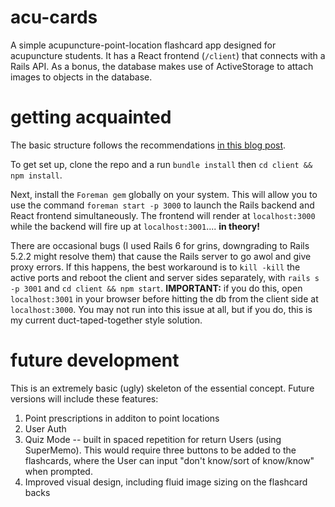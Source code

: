 # acu-cards
A simple acupuncture-point-location flashcard app designed for acupuncture students. It has a React frontend (`/client`) that connects with a Rails API. As a bonus, the database makes use of ActiveStorage to attach images to objects in the database.

# getting acquainted
The basic structure follows the recommendations [in this blog post](https://www.fullstackreact.com/articles/how-to-get-create-react-app-to-work-with-your-rails-api/).

To get set up, clone the repo and a run `bundle install` then `cd client && npm install`. 

Next, install the `Foreman gem` globally on your system.
This will allow you to use the command `foreman start -p 3000` to launch the Rails backend and React frontend simultaneously. The frontend will render at `localhost:3000` while the backend will fire up at `localhost:3001`.... __in theory!__

There are occasional bugs (I used Rails 6 for grins, downgrading to Rails 5.2.2 might resolve them) that cause the Rails server to go awol and give proxy errors. If this happens, the best workaround is to `kill -kill` the active ports and reboot the client and server sides separately, with `rails s -p 3001` and `cd client && npm start`. __IMPORTANT:__ if you do this, open `localhost:3001` in your browser before hitting the db from the client side at `localhost:3000`. You may not run into this issue at all, but if you do, this is my current duct-taped-together style solution.

# future development
This is an extremely basic (ugly) skeleton of the essential concept. Future versions will include these features:
1. Point prescriptions in additon to point locations
2. User Auth
3. Quiz Mode -- built in spaced repetition for return Users (using SuperMemo). This would require three buttons to be added to the flashcards, where the User can input "don't know/sort of know/know" when prompted.
4. Improved visual design, including fluid image sizing on the flashcard backs

